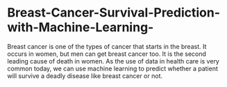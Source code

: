 # Breast-Cancer-Survival-Prediction-with-Machine-Learning-
Breast cancer is one of the types of cancer that starts in the breast. It occurs in  women, but men can get breast cancer too. It is the second leading cause of death in  women. As the use of data in health care is very common today, we can use  machine learning to predict whether a patient will survive a deadly disease like breast  cancer or not.
